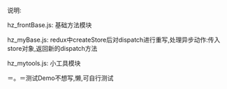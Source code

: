 说明:


hz_frontBase.js: 基础方法模块


hz_myBase.js: redux中createStore后对dispatch进行重写,处理异步动作:传入store对象,返回新的dispatch方法


hz_mytools.js: 小工具模块

＝。＝测试Demo不想写,懒,可自行测试



